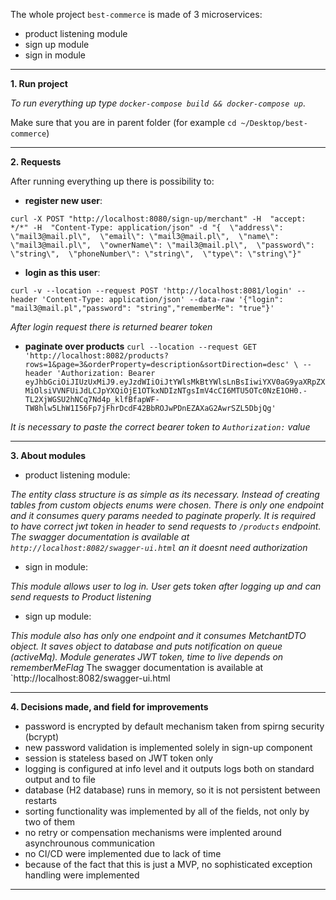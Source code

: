 The whole project `best-commerce` is made of 3 microservices: 

- product listening module
- sign up module
- sign in module

-------------------------------------------------------------------------

**1. Run project**

*To run everything up type `docker-compose build && docker-compose up`*.

Make sure that you are in parent folder (for example `cd ~/Desktop/best-commerce`)

-------------------------------------------------------------------------


**2. Requests**

After running everything up there is possibility to:

- **register new user**:

`curl -X POST "http://localhost:8080/sign-up/merchant" -H  "accept: */*" -H  "Content-Type: application/json" -d "{  \"address\": \"mail3@mail.pl\",  \"email\": \"mail3@mail.pl\",  \"name\": \"mail3@mail.pl\",  \"ownerName\": \"mail3@mail.pl\",  \"password\": \"string\",  \"phoneNumber\": \"string\",  \"type\": \"string\"}"`

- **login as this user**:

`curl -v --location --request POST 'http://localhost:8081/login' --header 'Content-Type: application/json' --data-raw '{"login": "mail3@mail.pl","password": "string","rememberMe": "true"}'`

*After login request there is returned bearer token*

- **paginate over products**
`curl --location --request GET 'http://localhost:8082/products?rows=1&page=3&orderProperty=description&sortDirection=desc' \
 --header 'Authorization: Bearer eyJhbGciOiJIUzUxMiJ9.eyJzdWIiOiJtYWlsMkBtYWlsLnBsIiwiYXV0aG9yaXRpZXMiOlsiVVNFUiJdLCJpYXQiOjE1OTkxNDIzNTgsImV4cCI6MTU5OTc0NzE1OH0.-TL2XjWGSU2hNCq7Nd4p_klfBfapWF-TW8hlw5LhW1I56Fp7jFhrDcdF42BbROJwPDnEZAXaG2AwrSZL5DbjQg'`
 
*It is necessary to paste the correct bearer token to `Authorization:` value*

-------------------------------------------------------------------------
**3. About modules**
 - product listening module:

*The entity class structure is as simple as its necessary. 
Instead of creating tables from custom objects enums were chosen.
There is only one endpoint and it consumes query params needed to paginate properly.
It is required to have correct jwt token in header to send requests to `/products` endpoint.
The swagger documentation is available at `http://localhost:8082/swagger-ui.html` an it doesnt need authorization*

 - sign in module:
 
*This module allows user to log in. User gets token after logging up and can send requests to Product listening*

- sign up module:

*This module also has only one endpoint and it consumes MetchantDTO object. 
It saves object to database and puts notification on queue (activeMq). 
Module generates JWT token, time to live depends on rememberMeFlag*
The swagger documentation is available at `http://localhost:8082/swagger-ui.html



-------------------------------------------------------------------------
**4. Decisions made, and field for improvements**
- password is encrypted by default mechanism taken from spirng security (bcrypt)
- new password validation is implemented solely in sign-up component
- session is stateless based on JWT token only
- logging is configured at info level and it outputs logs both on standard output and to file
- database (H2 database) runs in memory, so it is not persistent between restarts
- sorting functionality was implemented by all of the fields, not only by two of them
- no retry or compensation mechanisms were implented around asynchrounous communication
- no CI/CD were implemented due to lack of time
- because of the fact that this is just a MVP, no sophisticated exception handling were implemented
-------------------------------------------------------------------------
